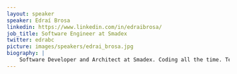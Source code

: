 ```yaml
---
layout: speaker
speaker: Edraí Brosa
linkedin: https://www.linkedin.com/in/edraibrosa/
job_title: Software Engineer at Smadex
twitter: edrabc
picture: images/speakers/edrai_brosa.jpg
biography: |
    Software Developer and Architect at Smadex. Coding all the time. Testing and Quality Advocate. Passionate about Peruvian and Japanese food.
---
```

